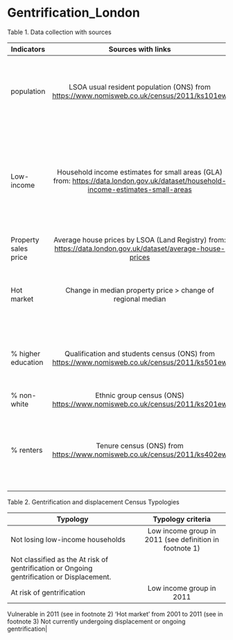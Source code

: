 # Gentrification_London
Table 1. Data collection with sources

| Indicators      | Sources with links        | Note             |
| ----------------    |:-------------------------:| ----------------:| 
| population    | LSOA usual resident population (ONS) from https://www.nomisweb.co.uk/census/2011/ks101ew| 2001 and 2011 LOSA usual resident population data is used.|
| Low-income       |Household income estimates for small areas (GLA) from:  https://data.london.gov.uk/dataset/household-income-estimates-small-areas      |  The low-income group is defined as the household income less than 80% of the median of household income. | 
| Property sales price | Average house prices by LSOA (Land Registry) from:  https://data.london.gov.uk/dataset/average-house-prices  | Using the median value   |
| Hot market         |Change in median property price > change of regional median |1 indicate it is hot market, i.e. has a higher increase rate.|
| % higher education  |Qualification and students census (ONS) from https://www.nomisweb.co.uk/census/2011/ks501ew | The percentage of residents achieving NVQ level 4 or above. |
| % non-white        |Ethnic group census (ONS) https://www.nomisweb.co.uk/census/2011/ks201ew | 1-%white popultion|
| % renters          |Tenure census (ONS) from https://www.nomisweb.co.uk/census/2011/ks402ew | The % renters are the sum of % social housing renters and % private housing renters.|



Table 2. Gentrification and displacement Census Typologies

| Typology      | Typology criteria       |
| --------------|:-----------------------:|
| Not losing low-income households   | Low income group in 2011 (see definition in footnote 1)
Not classified as the At risk of gentrification or Ongoing gentrification or Displacement. |
| At risk of gentrification   | Low income group in 2011
Vulnerable in 2011 (see in footnote 2) 
‘Hot market’ from 2001 to 2011 (see in footnote 3)
Not currently undergoing displacement or ongoing gentrification|
